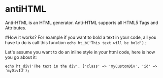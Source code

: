 # antiHTML
Anti-HTML is an HTML generator. Anti-HTML supports all HTML5 Tags and Attributes.

#How it works?
For example if you want to bold a text in your code, all you have to do is call this function `echo ht_b('This text will be bold');`

Let's assume you want to do an inline style in your html code, here is how you go about it:
```
echo ht_div('The text in the div', ['class' => 'myCustomDiv', 'id' => 'myDivId');
```
